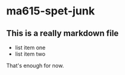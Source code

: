 # ma615-spet-junk

## This is a really markdown file
- list item one
- list item two

That's enough for now.
